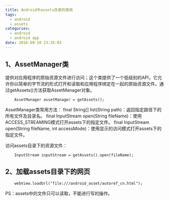 ```yaml
---
title: Android中assets目录的使用
tags:
  - android
  - assets
categories:
  - android
  - android app
date: 2016-09-10 23:35:03
---
```


## 1、AssetManager类
提供对应用程序的原始资源文件进行访问；这个类提供了一个低级别的API，它允许你以简单的字节流的形式打开和读取和应用程序绑定在一起的原始资源文件。通过getAssets()方法获取AssetManager对象。
```
    AssetManager assetManager = getAssets();
```

AssetManager类常用方法：
final String[] list(String path)：返回指定路径下的所有文件及目录名。
final InputStream open(String fileName)：使用ACCESS_STREAMING模式打开assets下的指定文件。
final InputStream open(String fileName, int accessMode)：使用显示的访问模式打开assets下的指定文件。

访问assets目录下的资源文件：
```
    InputStream inputStream = getAssets().open(fileName);
```
 
## 2、加载assets目录下的网页
```
    webView.loadUrl("file:///android_asset/autoref_cn.html");
```
 
PS：assets中的文件只可以读取，不能进行写的操作。